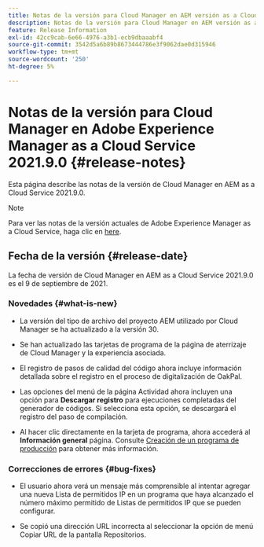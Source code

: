 ```yaml
---
title: Notas de la versión para Cloud Manager en AEM versión as a Cloud Service 2021.9.0
description: Notas de la versión para Cloud Manager en AEM versión as a Cloud Service 2021.9.0
feature: Release Information
exl-id: 42cc9cab-6e66-4976-a3b1-ecb9dbaaabf4
source-git-commit: 3542d5a6b89b8673444786e3f9062dae0d315946
workflow-type: tm+mt
source-wordcount: '250'
ht-degree: 5%

---
```


# Notas de la versión para Cloud Manager en Adobe Experience Manager as a Cloud Service 2021.9.0 {#release-notes}

Esta página describe las notas de la versión de Cloud Manager en AEM as a Cloud Service 2021.9.0.

>[!NOTE]
>Para ver las notas de la versión actuales de Adobe Experience Manager as a Cloud Service, haga clic en [here](https://experienceleague.adobe.com/docs/experience-manager-cloud-service/release-notes/release-notes/release-notes-current.html?lang=es).

## Fecha de la versión {#release-date}

La fecha de versión de Cloud Manager en AEM as a Cloud Service 2021.9.0 es el 9 de septiembre de 2021.

### Novedades {#what-is-new}

* La versión del tipo de archivo del proyecto AEM utilizado por Cloud Manager se ha actualizado a la versión 30.

* Se han actualizado las tarjetas de programa de la página de aterrizaje de Cloud Manager y la experiencia asociada.

* El registro de pasos de calidad del código ahora incluye información detallada sobre el registro en el proceso de digitalización de OakPal.

* Las opciones del menú de la página Actividad ahora incluyen una opción para **Descargar registro** para ejecuciones completadas del generador de códigos. Si selecciona esta opción, se descargará el registro del paso de compilación.

* Al hacer clic directamente en la tarjeta de programa, ahora accederá al **Información general** página. Consulte [Creación de un programa de producción](https://experienceleague.adobe.com/docs/experience-manager-cloud-service/implementing/using-cloud-manager/production-programs/creating-production-program.html?lang=en) para obtener más información.

### Correcciones de errores {#bug-fixes}

* El usuario ahora verá un mensaje más comprensible al intentar agregar una nueva Lista de permitidos IP en un programa que haya alcanzado el número máximo permitido de Listas de permitidos IP que se pueden configurar.

* Se copió una dirección URL incorrecta al seleccionar la opción de menú Copiar URL de la pantalla Repositorios.

